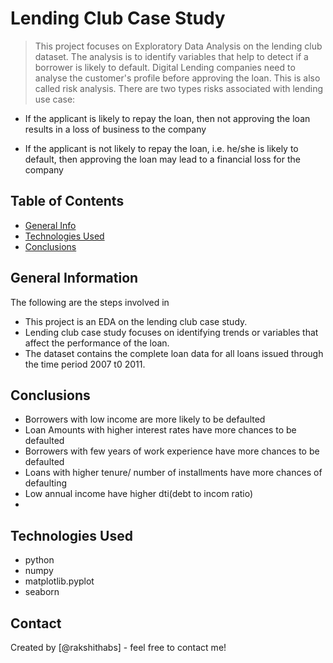 # Lending Club Case Study 
> This project focuses on Exploratory Data Analysis on the lending club dataset. The analysis is to identify variables that help to detect if a borrower is likely to default. Digital Lending companies need to analyse the customer's profile before approving the loan. This is also called risk analysis. There are two types risks associated with lending use case:

* If the applicant is likely to repay the loan, then not approving the loan results in a loss of business to the company

* If the applicant is not likely to repay the loan, i.e. he/she is likely to default, then approving the loan may lead to a financial loss for the company  


## Table of Contents
* [General Info](#general-information)
* [Technologies Used](#technologies-used)
* [Conclusions](#conclusions)



## General Information
The following are the steps involved in
- This project is an EDA on the lending club case study.
- Lending club case study focuses on identifying trends or variables that affect the performance of the loan.
- The dataset contains the complete loan data for all loans issued through the time period 2007 t0 2011.


## Conclusions
- Borrowers with low income are more likely to be defaulted
- Loan Amounts with higher interest rates have more chances to be defaulted
- Borrowers with few years of work experience have more chances to be defaulted
- Loans with higher tenure/ number of installments have more chances of defaulting
- Low annual income have higher dti(debt to incom ratio)
-



## Technologies Used
- python 
- numpy 
- matplotlib.pyplot 
- seaborn




## Contact
Created by [@rakshithabs] - feel free to contact me!


<!-- Optional -->
<!-- ## License -->
<!-- This project is open source and available under the [... License](). -->

<!-- You don't have to include all sections - just the one's relevant to your project -->